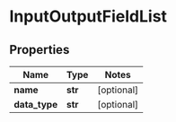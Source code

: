 # InputOutputFieldList

## Properties
Name | Type | Notes
------------ | ------------- | -------------
**name** | **str** | [optional] 
**data_type** | **str** | [optional] 



